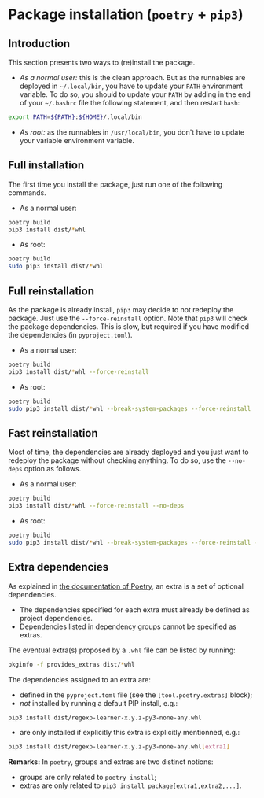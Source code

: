 # Package installation (`poetry` + `pip3`)
## Introduction

This section presents two ways to (re)install the package.

* _As a normal user:_ this is the clean approach. But as the runnables are deployed in `~/.local/bin`, you have to update your `PATH` environment variable. To do so, you should to update your `PATH` by adding in the end of your `~/.bashrc` file the following statement, and then restart `bash`:

```bash
export PATH=${PATH}:${HOME}/.local/bin
```

* _As root:_ as the runnables in `/usr/local/bin`, you don't have to update your variable environment variable.

## Full installation

The first time you install the package, just run one of the following commands.

* As a normal user:

```bash
poetry build
pip3 install dist/*whl
```

* As root:

```bash
poetry build
sudo pip3 install dist/*whl
```

## Full reinstallation

As the package is already install, `pip3` may decide to not redeploy the package. Just use the `--force-reinstall` option. Note that `pip3` will check the package dependencies. This is slow, but required if you have modified the dependencies (in `pyproject.toml`).

* As a normal user:
```bash
poetry build
pip3 install dist/*whl --force-reinstall
```
* As root:
```bash
poetry build
sudo pip3 install dist/*whl --break-system-packages --force-reinstall
```

## Fast reinstallation

Most of time, the dependencies are already deployed and you just want to redeploy the package without checking anything. To do so, use the `--no-deps` option as follows.

* As a normal user:
```bash
poetry build
pip3 install dist/*whl --force-reinstall --no-deps
```
* As root:
```bash
poetry build
sudo pip3 install dist/*whl --break-system-packages --force-reinstall --no-deps
```

## Extra dependencies

As explained in [the documentation of Poetry](https://python-poetry.org/docs/pyproject/#extras), an extra is a set of optional dependencies.
* The dependencies specified for each extra must already be defined as project dependencies. 
* Dependencies listed in dependency groups cannot be specified as extras.

The eventual extra(s) proposed by a `.whl` file can be listed by running:

```bash
pkginfo -f provides_extras dist/*whl
```

The dependencies assigned to an extra are:

* defined in the `pyproject.toml` file (see the `[tool.poetry.extras]` block);
* _not_ installed by running a default PIP install, e.g.:

```bash
pip3 install dist/regexp-learner-x.y.z-py3-none-any.whl
```

* are only installed if explicitly this extra is explicitly mentionned, e.g.:

```bash
pip3 install dist/regexp-learner-x.y.z-py3-none-any.whl[extra1] 
```

__Remarks:__  In `poetry`, groups and extras are two distinct notions:

* groups are only related to `poetry install`;
* extras are only related to `pip3 install package[extra1,extra2,...]`.
